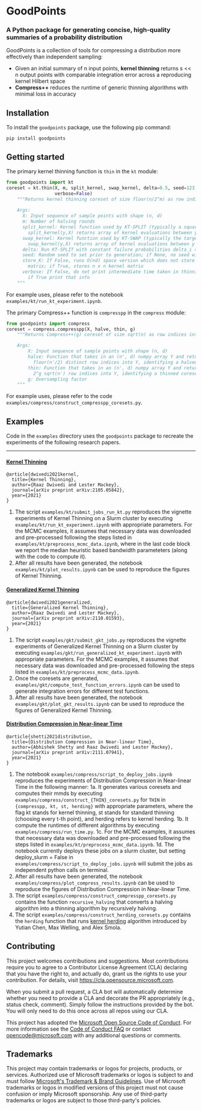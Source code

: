 # GoodPoints

### A Python package for generating concise, high-quality summaries of a probability distribution

GoodPoints is a collection of tools for compressing a distribution more effectively than independent sampling:

- Given an initial summary of n input points, **kernel thinning** returns s << n output points with comparable integration error across a reproducing kernel Hilbert space
- **Compress++** reduces the runtime of generic thinning algorithms with minimal loss in accuracy

## Installation
To install the `goodpoints` package, use the following pip command:
```
pip install goodpoints
```
## Getting started
The primary kernel thinning function is `thin` in the `kt` module:
```python
from goodpoints import kt
coreset = kt.thin(X, m, split_kernel, swap_kernel, delta=0.5, seed=123, store_K=False, 
                  verbose=False)
    """Returns kernel thinning coreset of size floor(n/2^m) as row indices into X
    
    Args:
      X: Input sequence of sample points with shape (n, d)
      m: Number of halving rounds
      split_kernel: Kernel function used by KT-SPLIT (typically a square-root kernel, krt);
        split_kernel(y,X) returns array of kernel evaluations between y and each row of X
      swap_kernel: Kernel function used by KT-SWAP (typically the target kernel, k);
        swap_kernel(y,X) returns array of kernel evaluations between y and each row of X
      delta: Run KT-SPLIT with constant failure probabilities delta_i = delta/n
      seed: Random seed to set prior to generation; if None, no seed will be set
      store_K: If False, runs O(nd) space version which does not store kernel
        matrix; if True, stores n x n kernel matrix
      verbose: If False, do not print intermediate time taken in thinning rounds, 
        if True print that info
    """
```
For example uses, please refer to the notebook `examples/kt/run_kt_experiment.ipynb`.

The primary Compress++ function is `compresspp` in the `compress` module:
```python
from goodpoints import compress
coreset = compress.compresspp(X, halve, thin, g)
    """Returns Compress++(g) coreset of size sqrt(n) as row indices into X

    Args: 
        X: Input sequence of sample points with shape (n, d)
        halve: Function that takes in an (n', d) numpy array Y and returns 
          floor(n'/2) distinct row indices into Y, identifying a halved coreset
        thin: Function that takes in an (n', d) numpy array Y and returns
          2^g sqrt(n') row indices into Y, identifying a thinned coreset
        g: Oversampling factor
    """
```
For example uses, please refer to the code `examples/compress/construct_compresspp_coresets.py`.

## Examples

Code in the `examples` directory uses the `goodpoints` package to recreate the experiments of the following research papers.
***
#### [Kernel Thinning](https://arxiv.org/pdf/2105.05842.pdf)
```
@article{dwivedi2021kernel,
  title={Kernel Thinning},
  author={Raaz Dwivedi and Lester Mackey},
  journal={arXiv preprint arXiv:2105.05842},
  year={2021}
}
```
1. The script `examples/kt/submit_jobs_run_kt.py` reproduces the vignette experiments of Kernel Thinning  on a Slurm cluster
by executing `examples/kt/run_kt_experiment.ipynb` with appropriate parameters. For the MCMC examples, it assumes that necessary data was downloaded and pre-processed following the steps listed in `examples/kt/preprocess_mcmc_data.ipynb`, where in the last code block we  report the median heuristic based bandwidth parameteters (along with the code to compute it).
2. After all results have been generated, the notebook `examples/kt/plot_results.ipynb` can be used to reproduce the figures of Kernel Thinning.



#### [Generalized Kernel Thinning](https://arxiv.org/pdf/2110.01593.pdf) 
```
@article{dwivedi2021generalized,
  title={Generalized Kernel Thinning},
  author={Raaz Dwivedi and Lester Mackey},
  journal={arXiv preprint arXiv:2110.01593},
  year={2021}
}
```
1. The script `examples/gkt/submit_gkt_jobs.py` reproduces the vignette experiments of Generalized Kernel Thinning on a Slurm cluster by executing `examples/gkt/run_generalized_kt_experiment.ipynb` with appropriate parameters. For the MCMC examples, it assumes that necessary data was downloaded and pre-processed following the steps listed in `examples/kt/preprocess_mcmc_data.ipynb`.
2. Once the coresets are generated, `examples/gkt/compute_test_function_errors.ipynb` can be used to generate integration errors for different test functions.
3. After all results have been generated, the notebook `examples/gkt/plot_gkt_results.ipynb` can be used to reproduce the figures of Generalized Kernel Thinning.

#### [Distribution Compression in Near-linear Time](https://arxiv.org/pdf/2111.07941.pdf)
```
@article{shetti2021distribution,
  title={Distribution Compression in Near-linear Time},
  author={Abhishek Shetty and Raaz Dwivedi and Lester Mackey},
  journal={arXiv preprint arXiv:2111.07941},
  year={2021}
}
```
1. The notebook `examples/compress/script_to_deploy_jobs.ipynb` reproduces the experiments of Distribution Compression in Near-linear Time in the following manner: 
    1a. It generates various coresets and computes their mmds by executing `examples/compress/construct_{THIN}_coresets.py` for `THIN` in `{compresspp, kt, st, herding}` with appropriate parameters,
        where the flag kt stands for kernel thinning, st stands for standard thinning (choosing every t-th point), and herding refers to kernel herding.
    1b. It compute the runtimes of different algorithms by executing `examples/compress/run_time.py`.
    1c. For the MCMC examples, it assumes that necessary data was downloaded and pre-processed following the steps listed in `examples/kt/preprocess_mcmc_data.ipynb`. 
    1d. The notebook currently deploys these jobs on a slurm cluster, but setting deploy_slurm = False in `examples/compress/script_to_deploy_jobs.ipynb` will submit the jobs as independent python calls on terminal.
2. After all results have been generated, the notebook `examples/compress/plot_compress_results.ipynb` can be used to reproduce the figures of Distribution Compression in Near-linear Time.
3. The script `examples/compress/construct_compresspp_coresets.py` contains the function `recursive_halving` that converts a halving algorithm into a thinning algorithm by recursively halving.
4. The script `examples/compress/construct_herding_coresets.py` contains the `herding` function that runs [kernel herding](https://arxiv.org/abs/1203.3472) algorithm introduced by Yutian Chen, Max Welling, and Alex Smola.



## Contributing

This project welcomes contributions and suggestions.  Most contributions require you to agree to a
Contributor License Agreement (CLA) declaring that you have the right to, and actually do, grant us
the rights to use your contribution. For details, visit https://cla.opensource.microsoft.com.

When you submit a pull request, a CLA bot will automatically determine whether you need to provide
a CLA and decorate the PR appropriately (e.g., status check, comment). Simply follow the instructions
provided by the bot. You will only need to do this once across all repos using our CLA.

This project has adopted the [Microsoft Open Source Code of Conduct](https://opensource.microsoft.com/codeofconduct/).
For more information see the [Code of Conduct FAQ](https://opensource.microsoft.com/codeofconduct/faq/) or
contact [opencode@microsoft.com](mailto:opencode@microsoft.com) with any additional questions or comments.

## Trademarks

This project may contain trademarks or logos for projects, products, or services. Authorized use of Microsoft 
trademarks or logos is subject to and must follow 
[Microsoft's Trademark & Brand Guidelines](https://www.microsoft.com/en-us/legal/intellectualproperty/trademarks/usage/general).
Use of Microsoft trademarks or logos in modified versions of this project must not cause confusion or imply Microsoft sponsorship.
Any use of third-party trademarks or logos are subject to those third-party's policies.
